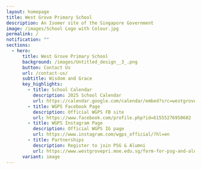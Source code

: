 ```yaml
---
layout: homepage
title: West Grove Primary School
description: An Isomer site of the Singapore Government
image: /images/School Logo with Colour.jpg
permalink: /
notification: ""
sections:
  - hero:
      title: West Grove Primary School
      background: /images/Untitled_design__3_.png
      button: Contact Us
      url: /contact-us/
      subtitle: Wisdom and Grace
      key_highlights:
        - title: School Calendar
          description: 2025 School Calendar
          url: https://calendar.google.com/calendar/embed?src=westgroveps1%40gmail.com&ctz=Asia%2FSingapore
        - title: WGPS Facebook Page
          description: Official WGPS FB site
          url: https://www.facebook.com/profile.php?id=61555276950602
        - title: WGPS Instagram Page
          description: Official WGPS IG page
          url: https://www.instagram.com/wgps_official/?hl=en
        - title: Partnerships
          description: Register to join PSG & Alumni
          url: https://www.westgrovepri.moe.edu.sg/form-for-psg-and-alumni/registration-form-to-join-wgps-alumni/
      variant: image
---
```


